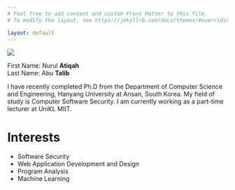 ```yaml
---
# Feel free to add content and custom Front Matter to this file.
# To modify the layout, see https://jekyllrb.com/docs/themes/#overriding-theme-defaults

layout: default
---
```


<img src="https://mega.nz/file/R4A33DCD#iDFeGpAiOsYtbBhPv3oQm238cCb1H5rQKSNTfwH7UeU">

First Name: Nurul **Atiqah**<br />
Last Name: Abu **Talib**<br />

I have recently completed Ph.D from the Department of Computer Science and Engineering, Hanyang University at Ansan, South Korea. My field of study is Computer Software Security. I am currently working as a part-time lecturer at UniKL MIIT. 


# Interests
- Software Security
- Web Application Development and Design
- Program Analysis
- Machine Learning

<!-- - Part-time lecturer, Universiti Kuala Lumpur - Malaysian Institute of Information Technology (UniKL MIIT) -->
